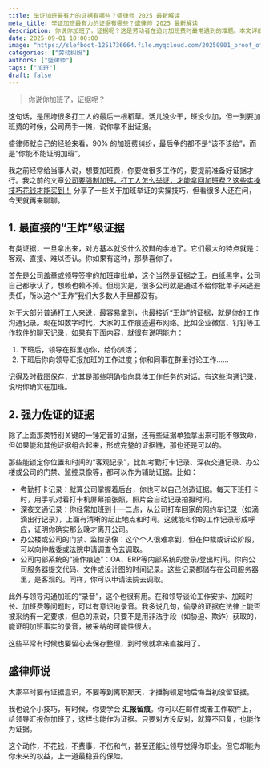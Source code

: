 ```yaml
---
title: 举证加班最有力的证据有哪些？盛律师 2025 最新解读
meta_title: 举证加班最有力的证据有哪些？盛律师 2025 最新解读
description: 你说你加班了，证据呢？这是劳动者在追讨加班费时最常遇到的难题。本文详细解读了在加班费纠纷中，如何有效进行加班举证。文章将证据分为两类：一是“王炸”级证据，如公司盖章的加班审批单、下班后领导通过企业微信或钉钉安排工作的沟通记录，这类证据直接且难以否认；二是强力佐证，包括考勤打卡记录、深夜网约车行程单、办公楼门禁监控、内部OA系统操作痕迹以及与领导沟通加班的录音。这些证据虽非一锤定音，但组合起来能形成完整的证据链。文章强调，劳动者应具备“汇报留痕”的证据意识，通过日常工作中的小技巧，为自己未来的权益上一道稳妥的保险，避免“有班没钱”的困境。
date: 2025-09-01 10:00:00
image: "https://slefboot-1251736664.file.myqcloud.com/20250901_proof_of_overtime.webp"
categories: ["劳动纠纷"]
authors: ["盛律师"]
tags: ["加班"]
draft: false
---
```


> 你说你加班了，证据呢？

这句话，是压垮很多打工人的最后一根稻草。活儿没少干，班没少加，但一到要加班费的时候，公司两手一摊，说你拿不出证据。

盛律师就自己的经验来看，90% 的加班费纠纷，最后争的都不是“该不该给”，而是“你能不能证明加班”。

我之前经常给当事人说，想要加班费，你要做很多工作的，要提前准备好证据才行。我之前的文章[公司要强制加班，打工人怎么举证，才能拿回加班费？这些实操技巧花钱才能买到！](https://shenglvshi.cn/overtime_evidence) 分享了一些关于加班举证的实操技巧，但看很多人还在问，今天就再来聊聊。

## 1. 最直接的“王炸”级证据

有类证据，一旦拿出来，对方基本就没什么狡辩的余地了。它们最大的特点就是：客观、直接、难以否认。你如果有这种，那恭喜你了。

首先是公司盖章或领导签字的加班审批单，这个当然是证据之王。白纸黑字，公司自己都承认了，想赖也赖不掉。但现实是，很多公司就是通过不给你批单子来逃避责任，所以这个“王炸”我们大多数人手里都没有。

对于大部分普通打工人来说，最容易拿到，也最接近“王炸”的证据，就是你的工作沟通记录。现在如数字时代，大家的工作痕迹遍布网络。比如企业微信、钉钉等工作软件的聊天记录，如果有下面内容，就很有说明能力：

1. 下班后，领导在群里@你，给你派活；
2. 下班后你向领导汇报加班的工作进度；你和同事在群里讨论工作……

记得及时截图保存，尤其是那些明确指向具体工作任务的对话。有这些沟通记录，说明你确实在加班。

## 2. 强力佐证的证据

除了上面那类特别关键的一锤定音的证据，还有些证据单独拿出来可能不够致命，但如果能和其他证据组合起来，形成完整的证据链，那也还是可以的。

那些能锁定你位置和时间的“客观记录”，比如考勤打卡记录、深夜交通记录、办公楼或公司的门禁、监控录像等，都可以作为辅助证据。比如：

- 考勤打卡记录：就算公司掌握着后台，你也可以自己创造证据。每天下班打卡时，用手机对着打卡机屏幕拍张照，照片会自动记录拍摄时间。
- 深夜交通记录：你经常加班到十一二点，从公司打车回家的网约车记录（如滴滴出行记录），上面有清晰的起止地点和时间。这就能和你的工作记录形成呼应，证明你确实那么晚才离开公司。
- 办公楼或公司的门禁、监控录像：这个个人很难拿到，但在仲裁或诉讼阶段，可以向仲裁委或法院申请调查令去调取。
- 公司内部系统的“操作痕迹”：OA、ERP等内部系统的登录/登出时间。你向公司服务器提交代码、文件或设计图的时间记录。这些记录都储存在公司服务器里，是客观的。同样，你可以申请法院去调取。
  
此外与领导沟通加班的“录音”，这个也很有用。在和领导谈论工作安排、加班时长、加班费等问题时，可以有意识地录音。我多说几句，偷录的证据在法律上能否被采纳有一定要求，但总的来说，只要不是用非法手段（如胁迫、欺诈）获取的，能证明加班事实的录音，被采纳的可能性很大。

这些平常有时候也要留心去保存整理，到时候就拿来直接用了。

## 盛律师说

大家平时要有证据意识，不要等到离职那天，才捶胸顿足地后悔当初没留证据。

我也说个小技巧，有时候，你要学会 **汇报留痕**。你可以在邮件或者工作软件上，给领导汇报你加班了，这样也能作为证据。只要对方没反对，就算不回复，也能作为证据。

这个动作，不花钱，不费事，不伤和气，甚至还能让领导觉得你职业。但它却能为你未来的权益，上一道最稳妥的保险。